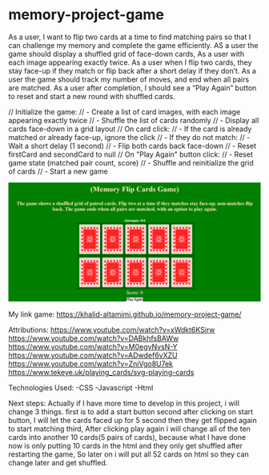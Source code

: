 # memory-project-game

As a user, I want to flip two cards at a time to find matching pairs so that I can challenge my memory and complete the game efficiently. AS a user the game should display a shuffled grid of face-down cards, As a user with each image appearing exactly twice. As a user when I flip two cards, they stay face-up if they match or flip back after a short delay if they don’t. As a user the game should track my number of moves, and end when all pairs are matched. As a user after completion, I should see a “Play Again” button to reset and start a new round with shuffled cards.

// Initialize the game:
// - Create a list of card images, with each image appearing exactly twice
// - Shuffle the list of cards randomly
// - Display all cards face-down in a grid layout
// On card click:
// - If the card is already matched or already face-up, ignore the click
// - If they do not match:
// - Wait a short delay (1 second)
// - Flip both cards back face-down
// - Reset firstCard and secondCard to null
// On "Play Again" button click:
// - Reset game state (matched pair count, score)
// - Shuffle and reinitialize the grid of cards
// - Start a new game

![image alt](https://github.com/Khalid-Altamimi/memory-project-game/blob/05486d253bc17dcd46f2d6459d0367f9071c4f19/Project-Pic.png)


My link game:
https://khalid-altamimi.github.io/memory-project-game/

Attributions:
https://www.youtube.com/watch?v=xWdkt6KSirw
https://www.youtube.com/watch?v=DABkhfsBAWw
https://www.youtube.com/watch?v=M0egyNvsN-Y
https://www.youtube.com/watch?v=ADwdef6vXZU
https://www.youtube.com/watch?v=ZniVgo8U7ek
https://www.tekeye.uk/playing_cards/svg-playing-cards

Technologies Used:
-CSS
-Javascript
-Html


Next steps:
Actually if I have more time to develop in this project, i will change 3 things.
first is to add a start button
second after clicking on start button, I will let the cards faced up for 5 second then they get flipped again to start matching
third, After clicking play again i will change all of the ten cards into another 10 cards(5 pairs of cards), because what I have done now is only putting 10 cards in the html and they only get shuffled after restarting the game, So later on i will put all 52 cards on html so they can change later and get shuffled.



